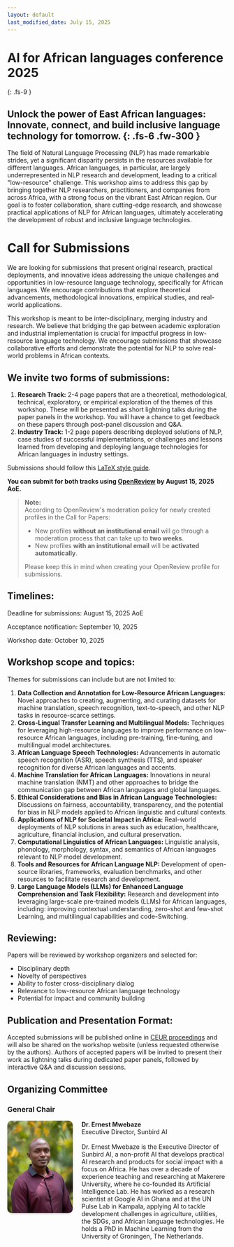 ```yaml
---
layout: default
last_modified_date: July 15, 2025
---
```


# AI for African languages conference 2025
{: .fs-9 }

Unlock the power of East African languages: Innovate, connect, and build inclusive language technology for tomorrow.
{: .fs-6 .fw-300 }
---

The field of Natural Language Processing (NLP) has made remarkable strides, yet a significant disparity persists in the resources available for different languages. African languages, in particular, are largely underrepresented in NLP research and development, leading to a critical "low-resource" challenge. This workshop aims to address this gap by bringing together NLP researchers, practitioners, and companies from across Africa, with a strong focus on the vibrant East African region. Our goal is to foster collaboration, share cutting-edge research, and showcase practical applications of NLP for African languages, ultimately accelerating the development of robust and inclusive language technologies.

# Call for Submissions

We are looking for submissions that present original research, practical deployments, and innovative ideas addressing the unique challenges and opportunities in low-resource language technology, specifically for African languages. We encourage contributions that explore theoretical advancements, methodological innovations, empirical studies, and real-world applications.

This workshop is meant to be inter-disciplinary, merging industry and research. We believe that bridging the gap between academic exploration and industrial implementation is crucial for impactful progress in low-resource language technology. We encourage submissions that showcase collaborative efforts and demonstrate the potential for NLP to solve real-world problems in African contexts.

## We invite two forms of submissions:

1.  **Research Track:** 2-4 page papers that are a theoretical, methodological, technical, exploratory, or empirical exploration of the themes of this workshop. These will be presented as short lightning talks during the paper panels in the workshop. You will have a chance to get feedback on these papers through post-panel discussion and Q\&A.
2.  **Industry Track:** 1-2 page papers describing deployed solutions of NLP, case studies of successful implementations, or challenges and lessons learned from developing and deploying language technologies for African languages in industry settings.

Submissions should follow this [LaTeX style guide](https://www.overleaf.com/latex/templates/template-for-submissions-to-ceur-workshop-proceedings-ceur-ws-dot-org/wqyfdgftmcfw).

**You can submit for both tracks using [OpenReview](https://openreview.net/group?id=AfriLang_AI/2025/Conference) by August 15, 2025 AoE.** 
> **Note:**  
> According to OpenReview's moderation policy for newly created profiles in the Call for Papers:
>
> - New profiles **without an institutional email** will go through a moderation process that can take up to **two weeks**.
> - New profiles **with an institutional email** will be **activated automatically**.
>
> Please keep this in mind when creating your OpenReview profile for submissions.

## Timelines:

Deadline for submissions: August 15, 2025 AoE

Acceptance notification: September 10, 2025

Workshop date: October 10, 2025

## Workshop scope and topics:

Themes for submissions can include but are not limited to:

1.  **Data Collection and Annotation for Low-Resource African Languages:** Novel approaches to creating, augmenting, and curating datasets for machine translation, speech recognition, text-to-speech, and other NLP tasks in resource-scarce settings.
2.  **Cross-Lingual Transfer Learning and Multilingual Models:** Techniques for leveraging high-resource languages to improve performance on low-resource African languages, including pre-training, fine-tuning, and multilingual model architectures.
3.  **African Language Speech Technologies:** Advancements in automatic speech recognition (ASR), speech synthesis (TTS), and speaker recognition for diverse African languages and accents.
4.  **Machine Translation for African Languages:** Innovations in neural machine translation (NMT) and other approaches to bridge the communication gap between African languages and global languages.
5.  **Ethical Considerations and Bias in African Language Technologies:** Discussions on fairness, accountability, transparency, and the potential for bias in NLP models applied to African linguistic and cultural contexts.
6.  **Applications of NLP for Societal Impact in Africa:** Real-world deployments of NLP solutions in areas such as education, healthcare, agriculture, financial inclusion, and cultural preservation.
7.  **Computational Linguistics of African Languages:** Linguistic analysis, phonology, morphology, syntax, and semantics of African languages relevant to NLP model development.
8.  **Tools and Resources for African Language NLP:** Development of open-source libraries, frameworks, evaluation benchmarks, and other resources to facilitate research and development.
9. **Large Language Models (LLMs) for Enhanced Language Comprehension and Task Flexibility:** Research and development into leveraging large-scale pre-trained models (LLMs) for African languages, including: improving contextual understanding, zero-shot and few-shot Learning, and multilingual capabilities and code-Switching.

## Reviewing:

Papers will be reviewed by workshop organizers and selected for:

  - Disciplinary depth
  - Novelty of perspectives
  - Ability to foster cross-disciplinary dialog
  - Relevance to low-resource African language technology
  - Potential for impact and community building

## Publication and Presentation Format:

Accepted submissions will be published online in [CEUR proceedings](https://ceur-ws.org/) and will also be shared on the workshop website (unless requested otherwise by the authors). Authors of accepted papers will be invited to present their work as lightning talks during dedicated paper panels, followed by interactive Q&A and discussion sessions.
## Organizing Committee

### General Chair

<div style="display: flex; align-items: flex-start; gap: 20px; margin-bottom: 40px;">
  <img src="assets/images/em.jpg" alt="Dr. Ernest Mwebaze" style="width: 150px; border-radius: 10px; box-shadow: 0 2px 5px rgba(0,0,0,0.1);" />
  <div>
    <strong>Dr. Ernest Mwebaze</strong><br/>
    Executive Director, Sunbird AI<br/><br/>
    Dr. Ernest Mwebaze is the Executive Director of Sunbird AI, a non-profit AI that develops practical AI research and products for social impact with a focus on Africa. He has over a decade of experience teaching and researching at Makerere University, where he co-founded its Artificial Intelligence Lab. He has worked as a research scientist at Google AI in Ghana and at the UN Pulse Lab in Kampala, applying AI to tackle development challenges in agriculture, utilities, the SDGs, and African language technologies. He holds a PhD in Machine Learning from the University of Groningen, The Netherlands.
  </div>
</div>

